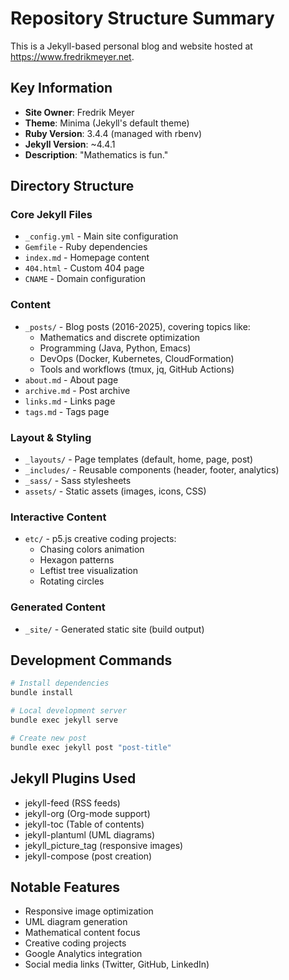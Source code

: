 # Repository Structure Summary

This is a Jekyll-based personal blog and website hosted at https://www.fredrikmeyer.net.

## Key Information

- **Site Owner**: Fredrik Meyer
- **Theme**: Minima (Jekyll's default theme)
- **Ruby Version**: 3.4.4 (managed with rbenv)
- **Jekyll Version**: ~4.4.1
- **Description**: "Mathematics is fun."

## Directory Structure

### Core Jekyll Files
- `_config.yml` - Main site configuration
- `Gemfile` - Ruby dependencies
- `index.md` - Homepage content
- `404.html` - Custom 404 page
- `CNAME` - Domain configuration

### Content
- `_posts/` - Blog posts (2016-2025), covering topics like:
  - Mathematics and discrete optimization
  - Programming (Java, Python, Emacs)
  - DevOps (Docker, Kubernetes, CloudFormation)
  - Tools and workflows (tmux, jq, GitHub Actions)
- `about.md` - About page
- `archive.md` - Post archive
- `links.md` - Links page
- `tags.md` - Tags page

### Layout & Styling
- `_layouts/` - Page templates (default, home, page, post)
- `_includes/` - Reusable components (header, footer, analytics)
- `_sass/` - Sass stylesheets
- `assets/` - Static assets (images, icons, CSS)

### Interactive Content
- `etc/` - p5.js creative coding projects:
  - Chasing colors animation
  - Hexagon patterns
  - Leftist tree visualization
  - Rotating circles

### Generated Content
- `_site/` - Generated static site (build output)

## Development Commands

```bash
# Install dependencies
bundle install

# Local development server
bundle exec jekyll serve

# Create new post
bundle exec jekyll post "post-title"
```

## Jekyll Plugins Used
- jekyll-feed (RSS feeds)
- jekyll-org (Org-mode support)
- jekyll-toc (Table of contents)
- jekyll-plantuml (UML diagrams)
- jekyll_picture_tag (responsive images)
- jekyll-compose (post creation)

## Notable Features
- Responsive image optimization
- UML diagram generation
- Mathematical content focus
- Creative coding projects
- Google Analytics integration
- Social media links (Twitter, GitHub, LinkedIn)